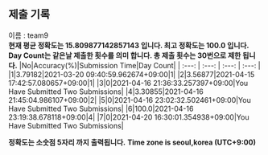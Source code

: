 


  
## 제출 기록  
이름 : team9  
**현재 평균 정확도는 15.809877142857143 입니다. 최고 정확도는 100.0 입니다.**  
**Day Count는 같은날 제출한 횟수를 의미 합니다. 총 제출 횟수는 30번으로 제한 됩니다.**
|No|Accuracy(%)|Submission Time|Day Count|
| :---: | :---: | :---: | :---: |
|1|3.79182|2021-03-20 09:40:59.962674+09:00|1|
|2|3.56877|2021-04-15 17:42:57.080657+09:00|1|
|3|0|2021-04-16 21:36:33.257397+09:00|You Have Submitted Two Submissions|
|4|3.30855|2021-04-16 21:45:04.986107+09:00|2|
|5|0|2021-04-16 23:02:32.502461+09:00|You Have Submitted Two Submissions|
|6|100.0|2021-04-16 23:19:38.678118+09:00|4|
|7|0|2021-04-20 16:30:01.354938+09:00|You Have Submitted Two Submissions|


**정확도는 소숫점 5자리 까지 출력됩니다.**
**Time zone is seoul,korea (UTC+9:00)**
